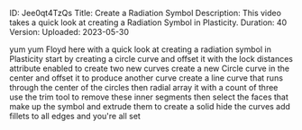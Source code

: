 ID: Jee0qt4TzQs
Title: Create a Radiation Symbol
Description: This video takes a quick look at creating a Radiation Symbol in Plasticity.
Duration: 40
Version: 
Uploaded: 2023-05-30

yum yum
Floyd here with a quick look at creating
a radiation symbol in Plasticity start
by creating a circle curve and offset it
with the lock distances attribute
enabled to create two new curves create
a new Circle curve in the center and
offset it to produce another curve
create a line curve that runs through
the center of the circles then radial
array it with a count of three use the
trim tool to remove these inner segments
then select the faces that make up the
symbol and extrude them to create a
solid hide the curves add fillets to all
edges and you're all set

